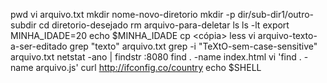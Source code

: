 pwd
vi arquivo.txt
mkdir nome-novo-diretorio
mkdir -p dir/sub-dir1/outro-subdir
cd diretorio-desejado
rm arquivo-para-deletar
ls
ls -lt
export MINHA_IDADE=20
echo $MINHA_IDADE
cp <arq> <cópia>
less <arquivo-texto>
vi arquivo-texto-a-ser-editado
grep "texto" arquivo.txt
grep -i "TeXtO-sem-case-sensitive" arquivo.txt
netstat -ano | findstr :8080
find . -name index.html
vi 'find . -name arquivo.js'
curl http://ifconfig.co/country
echo $SHELL